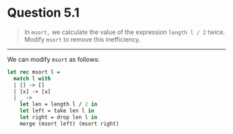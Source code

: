 # Question 5.1

> In `msort,` we calculate the value of the expression `length l / 2` twice.
> Modify `msort` to remove this inefficiency.

---

We can modify `msort` as follows:
```ocaml
let rec msort l =
  match l with
  | [] -> []
  | [x] -> [x]
  | _ ->
    let len = length l / 2 in
    let left = take len l in
    let right = drop len l in
    merge (msort left) (msort right)
```
